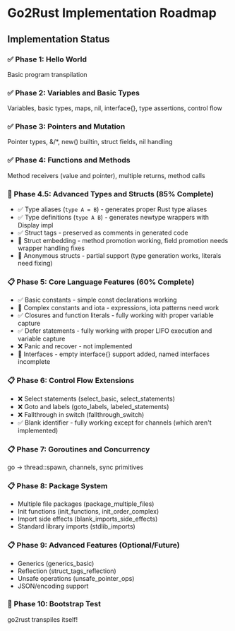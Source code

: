 # Go2Rust Implementation Roadmap

## Implementation Status

### ✅ Phase 1: Hello World

Basic program transpilation

### ✅ Phase 2: Variables and Basic Types

Variables, basic types, maps, nil, interface{}, type assertions, control flow

### ✅ Phase 3: Pointers and Mutation

Pointer types, &/*, new() builtin, struct fields, nil handling

### ✅ Phase 4: Functions and Methods

Method receivers (value and pointer), multiple returns, method calls

### 🚧 Phase 4.5: Advanced Types and Structs (85% Complete)

- ✅ Type aliases (`type A = B`) - generates proper Rust type aliases
- ✅ Type definitions (`type A B`) - generates newtype wrappers with Display impl
- ✅ Struct tags - preserved as comments in generated code
- 🚧 Struct embedding - method promotion working, field promotion needs wrapper handling fixes
- 🚧 Anonymous structs - partial support (type generation works, literals need fixing)

### 📋 Phase 5: Core Language Features (60% Complete)

- ✅ Basic constants - simple const declarations working
- 🚧 Complex constants and iota - expressions, iota patterns need work
- ✅ Closures and function literals - fully working with proper variable capture
- ✅ Defer statements - fully working with proper LIFO execution and variable capture
- ❌ Panic and recover - not implemented
- 🚧 Interfaces - empty interface{} support added, named interfaces incomplete

### 📋 Phase 6: Control Flow Extensions

- ❌ Select statements (select_basic, select_statements)
- ❌ Goto and labels (goto_labels, labeled_statements)
- ❌ Fallthrough in switch (fallthrough_switch)
- ✅ Blank identifier - fully working except for channels (which aren't implemented)

### 📋 Phase 7: Goroutines and Concurrency

go → thread::spawn, channels, sync primitives

### 📋 Phase 8: Package System

- Multiple file packages (package_multiple_files)
- Init functions (init_functions, init_order_complex)
- Import side effects (blank_imports_side_effects)
- Standard library imports (stdlib_imports)

### 📋 Phase 9: Advanced Features (Optional/Future)

- Generics (generics_basic)
- Reflection (struct_tags_reflection)
- Unsafe operations (unsafe_pointer_ops)
- JSON/encoding support

### 🚀 Phase 10: Bootstrap Test

go2rust transpiles itself!
